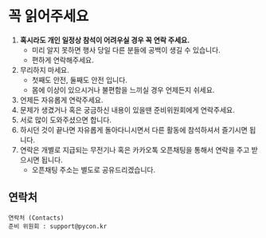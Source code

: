# 꼭 읽어주세요

1. **혹시라도 개인 일정상 참석이 어려우실 경우 꼭 연락 주세요.**
    - 미리 알지 못하면 행사 당일 다른 분들에 공백이 생길 수 있습니다.
    - 편하게 연락해주세요.
2. 무리하지 마세요. 
    - 첫째도 안전, 둘째도 안전 입니다. 
    - 몸에 이상이 있으시거나 불편함을 느끼실 경우 언제든지 쉬세요.
3. 언제든 자유롭게 연락주세요. 
4. 문제가 생겼거나 혹은 궁금하신 내용이 있을땐 준비위원회에게 연락주세요.
5. 서로 많이 도와주셨으면 합니다.
6. 하시던 것이 끝나면 자유롭게 돌아다니시면서 다른 활동에 참석하셔서 즐기시면 됩니다.
7. 연락은 개별로 지급되는 무전기나 혹은 카카오톡 오픈채팅을 통해서 연락을 주고 받으시면 됩니다. 
    - 오픈채팅 주소는 별도로 공유드리겠습니다.


## 연락처

```
연락처 (Contacts)
준비 위원회 : support@pycon.kr
```